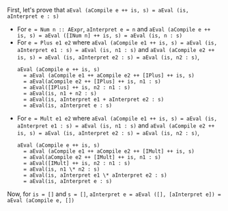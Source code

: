 First, let's prove that `aEval (aCompile e ++ is, s) = aEval (is, aInterpret e : s)`

- For `e = Num n :: AExpr`,
    `aInterpret e = n` and `aEval (aCompile e ++ is, s) = aEval ([INum n] ++ is, s) = aEval (is, n : s)`
- For `e = Plus e1 e2` where `aEval (aCompile e1 ++ is, s) = aEval (is, aInterpret e1 : s) = aEval (is, n1 : s)` and `aEval (aCompile e2 ++ is, s) = aEval (is, aInterpret e2 : s) = aEval (is, n2 : s)`,
    ```
    aEval (aCompile e ++ is, s)
      = aEval (aCompile e1 ++ aCompile e2 ++ [IPlus] ++ is, s)
      = aEval(aCompile e2 ++ [IPlus] ++ is, n1 : s)
      = aEval([IPlus] ++ is, n2 : n1 : s)
      = aEval(is, n1 + n2 : s)
      = aEval(is, aInterpret e1 + aInterpret e2 : s)
      = aEval(is, aInterpret e : s)
    ```
- For `e = Mult e1 e2` where `aEval (aCompile e1 ++ is, s) = aEval (is, aInterpret e1 : s) = aEval (is, n1 : s)` and `aEval (aCompile e2 ++ is, s) = aEval (is, aInterpret e2 : s) = aEval (is, n2 : s)`,
    ```
    aEval (aCompile e ++ is, s)
      = aEval (aCompile e1 ++ aCompile e2 ++ [IMult] ++ is, s)
      = aEval(aCompile e2 ++ [IMult] ++ is, n1 : s)
      = aEval([IMult] ++ is, n2 : n1 : s)
      = aEval(is, n1 \* n2 : s)
      = aEval(is, aInterpret e1 \* aInterpret e2 : s)
      = aEval(is, aInterpret e : s)
    ```

Now, for `is = []` and `s = []`, `aInterpret e = aEval ([], [aInterpret e]) = aEval (aCompile e, [])`
